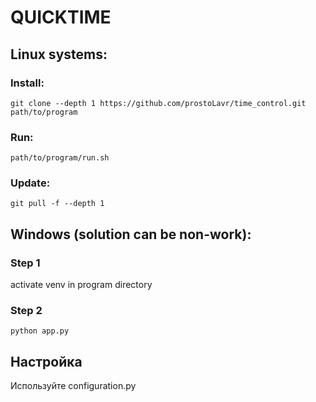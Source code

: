 <h1>QUICKTIME</h1>
<h2>Linux systems:</h2>
<h3>Install:</h3>

`git clone --depth 1 https://github.com/prostoLavr/time_control.git path/to/program`

<h3>Run:</h3>

`path/to/program/run.sh`

<h3>Update:</h3>

`git pull -f --depth 1`

<h2>Windows (solution can be non-work):</h2>
<h3>Step 1</h3>
activate venv in program directory<br>
<h3>Step 2</h3>

`python app.py`
<h2>Настройка</h2>
Используйте configuration.py
